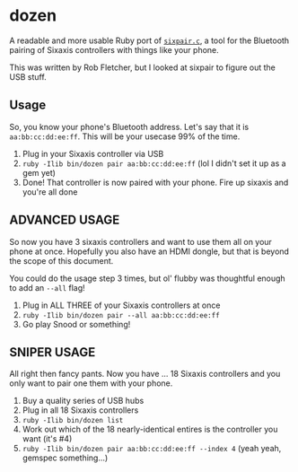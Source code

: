 # dozen
A readable and more usable Ruby port of [`sixpair.c`](http://www.pabr.org/sixlinux/sixpair.c), a tool for the Bluetooth pairing of Sixaxis controllers with things like your phone.

This was written by Rob Fletcher, but I looked at sixpair to figure out the USB stuff.

## Usage

So, you know your phone's Bluetooth address. Let's say that it is `aa:bb:cc:dd:ee:ff`.
This will be your usecase 99% of the time.

1. Plug in your Sixaxis controller via USB
2. `ruby -Ilib bin/dozen pair aa:bb:cc:dd:ee:ff` (lol I didn't set it up as a gem yet)
3. Done! That controller is now paired with your phone. Fire up sixaxis and you're all done

## ADVANCED USAGE

So now you have 3 sixaxis controllers and want to use them all on your phone at once. Hopefully you also have an HDMI dongle, but that is beyond the scope of this document.

You could do the usage step 3 times, but ol' flubby was thoughtful enough to add an `--all` flag!

1. Plug in ALL THREE of your Sixaxis controllers at once
2. `ruby -Ilib bin/dozen pair --all aa:bb:cc:dd:ee:ff`
3. Go play Snood or something!

## SNIPER USAGE

All right then fancy pants. Now you have ... 18 Sixaxis controllers and you only want to pair one them with your phone.

1. Buy a quality series of USB hubs
2. Plug in all 18 Sixaxis controllers
3. `ruby -Ilib bin/dozen list`
4. Work out which of the 18 nearly-identical entires is the controller you want (it's #4)
5. `ruby -Ilib bin/dozen pair aa:bb:cc:dd:ee:ff --index 4` (yeah yeah, gemspec something...)
